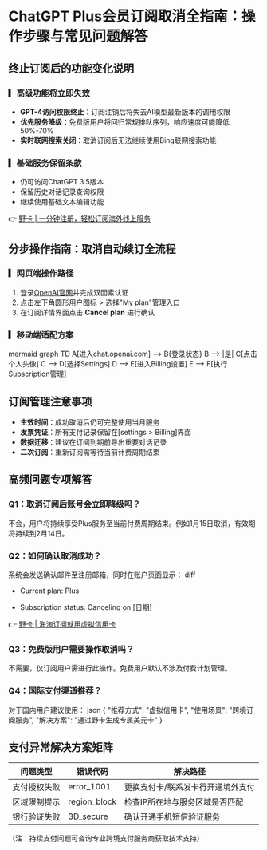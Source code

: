 # ChatGPT Plus会员订阅取消全指南：操作步骤与常见问题解答

## 终止订阅后的功能变化说明
### ▎高级功能将立即失效
- **GPT-4访问权限终止**：订阅注销后将失去AI模型最新版本的调用权限
- **优先服务降级**：免费版用户将回归常规排队序列，响应速度可能降低50%-70%
- **实时联网搜索关闭**：取消订阅后无法继续使用Bing联网搜索功能

### ▎基础服务保留条款
- 仍可访问ChatGPT 3.5版本
- 保留历史对话记录查询权限
- 继续使用基础文本编辑功能

👉 [野卡 | 一分钟注册，轻松订阅海外线上服务](https://bbtdd.com/yeka)

## 分步操作指南：取消自动续订全流程
### ▎网页端操作路径
1. 登录[OpenAI官网](https://chat.openai.com)并完成双因素认证
2. 点击左下角圆形用户图标 > 选择"My plan"管理入口
3. 在订阅详情界面点击 **Cancel plan** 进行确认

### ▎移动端适配方案
mermaid
graph TD
    A[进入chat.openai.com] --> B{登录状态}
    B --> |是| C[点击个人头像]
    C --> D[选择Settings]
    D --> E[进入Billing设置]
    E --> F[执行Subscription管理]


## 订阅管理注意事项
- **生效时间**：成功取消后仍可完整使用当月服务
- **发票凭证**：所有支付记录保留在[settings > Billing]界面
- **数据迁移**：建议在订阅到期前导出重要对话记录
- **二次订阅**：重新订阅需等待当前计费周期结束

## 高频问题专项解答
### Q1：取消订阅后账号会立即降级吗？
不会，用户将持续享受Plus服务至当前付费周期结束。例如1月15日取消，有效期将持续到2月14日。

### Q2：如何确认取消成功？
系统会发送确认邮件至注册邮箱，同时在账户页面显示：
diff
- Current plan: Plus
+ Subscription status: Canceling on [日期]


👉 [野卡 | 海淘订阅就用虚拟信用卡](https://bbtdd.com/yeka)

### Q3：免费版用户需要操作取消吗？
不需要，仅订阅用户需进行此操作。免费用户默认不涉及付费计划管理。

### Q4：国际支付渠道推荐？
对于国内用户建议使用：
json
{
  "推荐方式": "虚拟信用卡",
  "使用场景": "跨境订阅服务",
  "解决方案": "通过野卡生成专属美元卡"
}


## 支付异常解决方案矩阵
| 问题类型       | 错误代码      | 解决路径                          |
|----------------|--------------|-----------------------------------|
| 支付授权失败   | error_1001   | 更换支付卡/联系发卡行开通境外支付 |
| 区域限制提示   | region_block | 检查IP所在地与服务区域是否匹配    |
| 银行验证失败   | 3D_secure    | 确认开通手机短信验证服务          |

（注：持续支付问题可咨询专业跨境支付服务商获取技术支持）